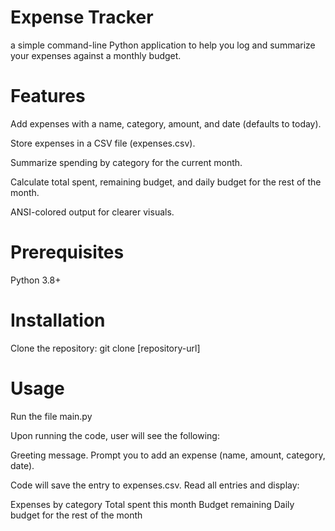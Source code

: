 # Expense Tracker

a simple command-line Python application to help you log and summarize your expenses against a monthly budget.

# Features

Add expenses with a name, category, amount, and date (defaults to today).

Store expenses in a CSV file (expenses.csv).

Summarize spending by category for the current month.

Calculate total spent, remaining budget, and daily budget for the rest of the month.

ANSI-colored output for clearer visuals.

# Prerequisites

Python 3.8+

# Installation

Clone the repository:
git clone [repository-url]

# Usage

Run the file main.py

Upon running the code, user will see the following:

Greeting message.
Prompt you to add an expense (name, amount, category, date).

Code will save the entry to expenses.csv.
Read all entries and display:

Expenses by category
Total spent this month
Budget remaining
Daily budget for the rest of the month
